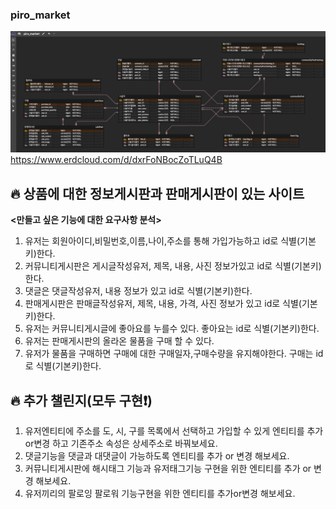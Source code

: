 ### piro_market

![piro_market](./piro_market.jpg)
https://www.erdcloud.com/d/dxrFoNBocZoTLuQ4B

## 🔥 상품에 대한 정보게시판과 판매게시판이 있는 사이트

**<만들고 싶은 기능에 대한 요구사항 분석>**

1. 유저는 회원아이디,비밀번호,이름,나이,주소를 통해 가입가능하고 id로 식별(기본키)한다.
2. 커뮤니티게시판은 게시글작성유저, 제목, 내용, 사진 정보가있고 id로 식별(기본키)한다.
3. 댓글은 댓글작성유저, 내용 정보가 있고 id로 식별(기본키)한다.
4. 판매게시판은 판매글작성유저, 제목, 내용, 가격, 사진 정보가 있고 id로 식별(기본키)한다.
5. 유저는 커뮤니티게시글에 좋아요를 누를수 있다. 좋아요는 id로 식별(기본키)한다.
6. 유저는 판매게시판의 올라온 물품을 구매 할 수 있다.
7. 유저가 물품을 구매하면 구매에 대한 구매일자,구매수량을 유지해야한다. 구매는 id로 식별(기본키)한다.

## 🔥 추가 챌린지(모두 구현❗)

1. 유저엔티티에 주소를 도, 시, 구를 목록에서 선택하고 가입할 수 있게 엔티티를 추가or변경 하고 기존주소 속성은 상세주소로 바꿔보세요.
2. 댓글기능을 댓글과 대댓글이 가능하도록 엔티티를 추가 or 변경 해보세요.
3. 커뮤니티게시판에 해시태그 기능과 유저태그기능 구현을 위한 엔티티를 추가 or 변경 해보세요.
4. 유저끼리의 팔로잉 팔로워 기능구현을 위한 엔티티를 추가or변경 해보세요.